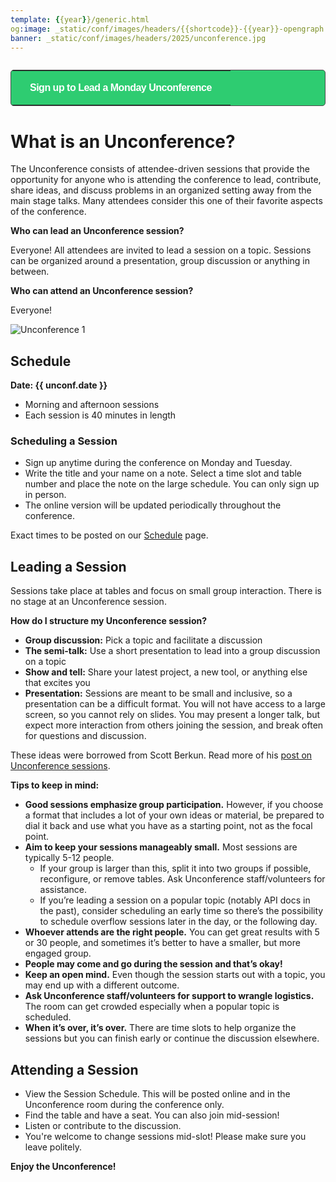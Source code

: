 ```yaml
---
template: {{year}}/generic.html
og:image: _static/conf/images/headers/{{shortcode}}-{{year}}-opengraph.jpg
banner: _static/conf/images/headers/2025/unconference.jpg
---
```


<p style="margin: 2em 0;">
<table border="0" cellpadding="0" cellspacing="0" style="background-color:#2ECC71; border:1px solid #4a4a4a; border-radius:5px;">
<tr>
  <td align="center" valign="middle" style="color:#FFFFFF; font-family:Helvetica, Arial, sans-serif; font-size:16px; font-weight:bold; letter-spacing:-.5px; line-height:150%; padding-top:15px; padding-right:30px; padding-bottom:15px; padding-left:30px;">
     <a href="{{unconf.url}}" target="_blank" style="color:#FFFFFF; text-decoration:none; border-bottom: none;">Sign up to Lead a Monday Unconference</a>
  </td>
</tr>
</table>
</p>


# What is an Unconference?

The Unconference consists of attendee-driven sessions that provide the opportunity for anyone who is attending the conference to lead, contribute, share ideas, and discuss problems in an organized setting away from the main stage talks. Many attendees consider this one of their favorite aspects of the conference.

**Who can lead an Unconference session?**

Everyone! All attendees are invited to lead a session on a topic. Sessions can be organized around a presentation, group discussion or anything in between.

**Who can attend an Unconference session?**

Everyone!

![Unconference 1](/_static/conf/images/pics/2025/unconference.jpg)

## Schedule

**Date: {{ unconf.date }}**

- Morning and afternoon sessions
- Each session is 40 minutes in length

### Scheduling a Session
- Sign up anytime during the conference on Monday and Tuesday.
- Write the title and your name on a note. Select a time slot and table number and place the note on the large schedule. You can only sign up in person.
- The online version will be updated periodically throughout the conference.

Exact times to be posted on our [Schedule](/conf/{{shortcode}}/{{year}}/schedule) page.

## Leading a Session

Sessions take place at tables and focus on small group interaction. There is no stage at an Unconference session.

**How do I structure my Unconference session?**

- **Group discussion:** Pick a topic and facilitate a discussion
- **The semi-talk:** Use a short presentation to lead into a group discussion on a topic
- **Show and tell:** Share your latest project, a new tool, or anything else that excites you
- **Presentation:** Sessions are meant to be small and inclusive, so a presentation can be a difficult format. You will not have access to a large screen, so you cannot rely on slides. You may present a longer talk, but expect more interaction from others joining the session, and break often for questions and discussion.

These ideas were borrowed from Scott Berkun. Read more of his [post on Unconference sessions](https://scottberkun.com/2006/how-to-run-a-great-unconference-session/).

**Tips to keep in mind:**

- **Good sessions emphasize group participation.** However, if you choose a format that includes a lot of your own ideas or material, be prepared to dial it back and use what you have as a starting point, not as the focal point.
- **Aim to keep your sessions manageably small.** Most sessions are typically 5-12 people. 
     - If your group is larger than this, split it into two groups if possible, reconfigure, or remove tables. Ask Unconference staff/volunteers for assistance. 
     - If you’re leading a session on a popular topic (notably API docs in the past), consider scheduling an early time so there’s the possibility to schedule overflow sessions later in the day, or the following day.
- **Whoever attends are the right people.** You can get great results with 5 or 30 people, and sometimes it’s better to have a smaller, but more engaged group.
- **People may come and go during the session and that’s okay!**
- **Keep an open mind.** Even though the session starts out with a topic, you may end up with a different outcome.
- **Ask Unconference staff/volunteers for support to wrangle logistics.** The room can get crowded especially when a popular topic is scheduled.
- **When it’s over, it’s over.** There are time slots to help organize the sessions but you can finish early or continue the discussion elsewhere.

## Attending a Session

- View the Session Schedule. This will be posted online and in the Unconference room during the conference only.
- Find the table and have a seat. You can also join mid-session!
- Listen or contribute to the discussion.
- You're welcome to change sessions mid-slot! Please make sure you leave politely.

**Enjoy the Unconference!**




